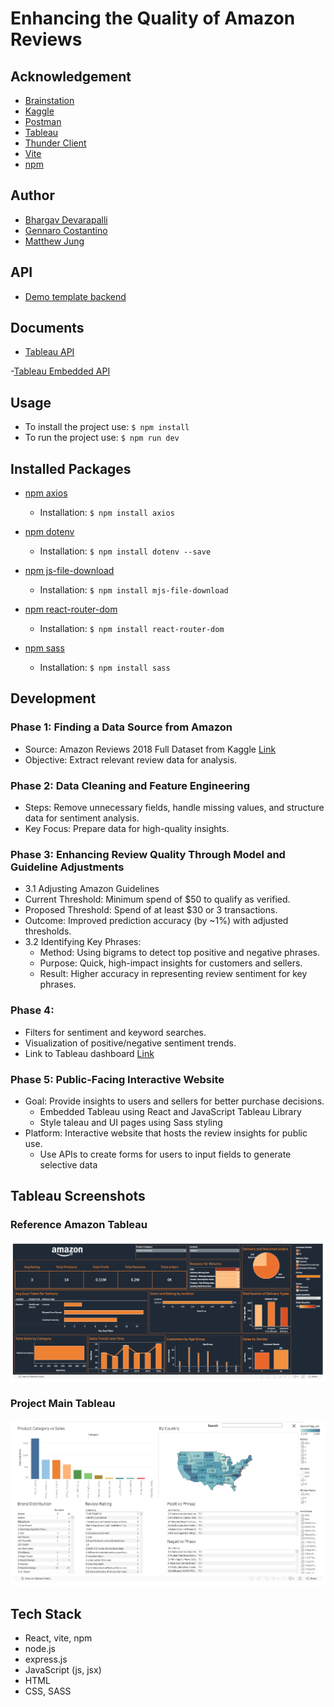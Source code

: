 # Enhancing the Quality of Amazon Reviews

## Acknowledgement
- [Brainstation](https://brainstation.io/)
- [Kaggle](https://www.kaggle.com/datasets/rogate16/amazon-reviews-2018-full-dataset)
- [Postman](https://www.postman.com/)
- [Tableau](https://www.tableau.com/)
- [Thunder Client](https://www.thunderclient.com/)
- [Vite](https://vitejs.dev/)
- [npm](https://www.npmjs.com/)

## Author
- [Bhargav Devarapalli](https://github.com/bhargavddb)
- [Gennaro Costantino](https://github.com/gennarocostantino)
- [Matthew Jung](https://github.com/matthewjung04)

## API
- [Demo template backend](https://github.com/matthewjung04/brainstation-industry-project-api.git)

## Documents
- [Tableau API](https://help.tableau.com/current/api/rest_api/en-us/REST/rest_api.htm?_gl=1*nbp8q6*_ga*MTQzNzk0OTA5LjE3MzAyNDkxNDM.*_ga_8YLN0SNXVS*MTczMDc3Mjc4OS4xNi4xLjE3MzA3NzI4MDQuMC4wLjA.)

-[Tableau Embedded API](https://help.tableau.com/current/api/embedding_api/en-us/index.html)

## Usage
- To install the project use: `$ npm install`
- To run the project use: `$ npm run dev`

## Installed Packages
- [npm axios](https://www.npmjs.com/package/axios)    
    - Installation:
    `$ npm install axios`

- [npm dotenv](https://www.npmjs.com/package/dotenv)    
    - Installation:
    `$ npm install dotenv --save`

- [npm js-file-download](https://www.npmjs.com/package/js-file-download)    
    - Installation:
    `$ npm install mjs-file-download`

- [npm react-router-dom](https://www.npmjs.com/package/react-router-dom)
    - Installation:
    `$ npm install react-router-dom`

- [npm sass](https://www.npmjs.com/package/sass)    
    - Installation:
    `$ npm install sass`

## Development

### Phase 1: Finding a Data Source from Amazon
- Source: Amazon Reviews 2018 Full Dataset from Kaggle [Link](https://www.kaggle.com/datasets/rogate16/amazon-reviews-2018-full-dataset)
- Objective: Extract relevant review data for analysis.

### Phase 2: Data Cleaning and Feature Engineering
- Steps: Remove unnecessary fields, handle missing values, and structure data for sentiment analysis.
- Key Focus: Prepare data for high-quality insights.

### Phase 3: Enhancing Review Quality Through Model and Guideline Adjustments
- 3.1 Adjusting Amazon Guidelines
 - Current Threshold: Minimum spend of $50 to qualify as verified.
 - Proposed Threshold: Spend of at least $30 or 3 transactions.
 - Outcome: Improved prediction accuracy (by ~1%) with adjusted thresholds.
- 3.2 Identifying Key Phrases:
  - Method: Using bigrams to detect top positive and negative phrases.
  - Purpose: Quick, high-impact insights for customers and sellers.
  - Result: Higher accuracy in representing review sentiment for key phrases.

### Phase 4: 
- Filters for sentiment and keyword searches.
- Visualization of positive/negative sentiment trends.
- Link to Tableau dashboard [Link](https://public.tableau.com/app/profile/bhargav.devarapalli/viz/test_test_17305772805390/Dashboard1?publish=yes)

### Phase 5: Public-Facing Interactive Website
- Goal: Provide insights to users and sellers for better purchase decisions.
  - Embedded Tableau using React and JavaScript Tableau Library
  - Style taleau and UI pages using Sass styling
- Platform: Interactive website that hosts the review insights for public use.
  - Use APIs to create forms for users to input fields to generate selective data

## Tableau Screenshots

### Reference Amazon Tableau
![Amazon Tableau](./public/reference_tableau.png)

### Project Main Tableau
![Project Tableau](./public/tableau.png)

## Tech Stack
- React, vite, npm
- node.js
- express.js
- JavaScript (js, jsx)
- HTML
- CSS, SASS
